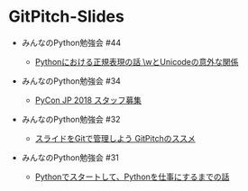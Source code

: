 # GitPitch-Slides

- みんなのPython勉強会 #44

	- [Pythonにおける正規表現の話
\wとUnicodeの意外な関係](https://gitpitch.com/NaoY-2501/GitPitch-Slides?p=stapy44_20190410#/)

- みんなのPython勉強会 #34

	- [PyCon JP 2018 スタッフ募集](https://gitpitch.com/NaoY-2501/GitPitch-Slides?p=stapy34_LT_20180403)

- みんなのPython勉強会 #32

	- [スライドをGitで管理しよう GitPitchのススメ](https://gitpitch.com/NaoY-2501/GitPitch-Slides?p=stapy32_LT_20180207)

- みんなのPython勉強会 #31

    - [Pythonでスタートして、Pythonを仕事にするまでの話](https://gitpitch.com/NaoY-2501/GitPitch-Slides?p=stapy31_20180110)
